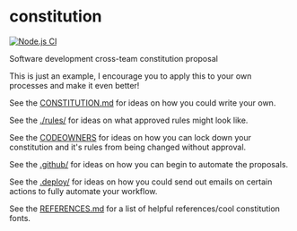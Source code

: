 # constitution
[![Node.js CI](https://github.com/turbonemesis/constitution/actions/workflows/node.js.yml/badge.svg)](https://github.com/turbonemesis/constitution/actions/workflows/node.js.yml)

Software development cross-team constitution proposal

This is just an example, I encourage you to apply this to your own processes and make it even better!

See the [CONSTITUTION.md](CONSTITUTION.md) for ideas on how you could write your own.

See the [./rules/](./rules/) for ideas on what approved rules might look like.

See the [CODEOWNERS](CODEOWNERS) for ideas on how you can lock down your constitution and it's rules from being changed without approval.

See the [.github/](.github/) for ideas on how you can begin to automate the proposals.

See the [.deploy/](.deploy/) for ideas on how you could send out emails on certain actions to fully automate your workflow.

See the [REFERENCES.md](./REFERENCES.md) for a list of helpful references/cool constitution fonts.
